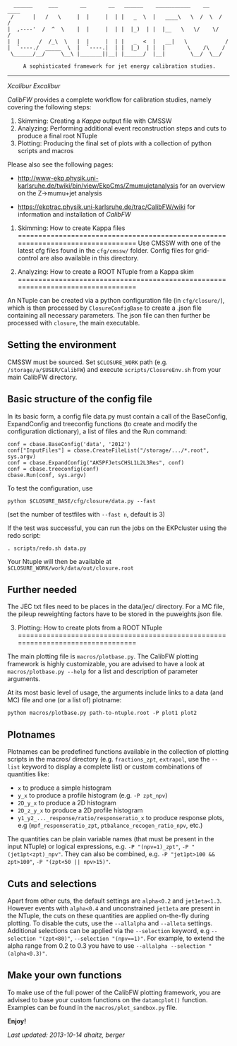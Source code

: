       ______     ___       __       __   ______    ___________    __    ____
     /      |   /   \     |  |     |  | |   _  \  |   ____\   \  /  \  /   /
    |  ,----'  /  ^  \    |  |     |  | |  |_)  | |  |__   \   \/    \/   /
    |  |      /  /_\  \   |  |     |  | |   _  <  |   __|   \            /
    |  `----./  _____  \  |  `----.|  | |  |_)  | |  |       \    /\    /
     \______/__/     \__\ |_______||__| |______/  |__|        \__/  \__/
    
         A sophisticated framework for jet energy calibration studies.

--------------------------------------------------------------------------------

*Xcalibur Excalibur*

*CalibFW* provides a complete workflow for calibration studies, namely covering
the following steps:

   1. Skimming: Creating a *Kappa* output file with CMSSW
   2. Analyzing: Performing additional event reconstruction steps and cuts
      to produce a final root NTuple
   3. Plotting: Producing the final set of plots with a collection of python
      scripts and macros

Please also see the following pages:

- http://www-ekp.physik.uni-karlsruhe.de/twiki/bin/view/EkpCms/Zmumujetanalysis
  for an overview on the Z->mumu+jet analysis

- https://ekptrac.physik.uni-karlsruhe.de/trac/CalibFW/wiki
  for information and installation of *CalibFW*


1. Skimming: How to create Kappa files
================================================================================
Use CMSSW with one of the latest cfg files found in the `cfg/cmssw/` folder.
Config files for grid-control are also available in this directory.


2. Analyzing: How to create a ROOT NTuple from a Kappa skim
================================================================================

An NTuple can be created via a python configuration file (in `cfg/closure/`), which
is then processed by `ClosureConfigBase` to create a .json file containing all necessary
parameters.  The json file can then further be processed with `closure`, the main
executable.


## Setting the environment
CMSSW must be sourced. Set `$CLOSURE_WORK` path (e.g. `/storage/a/$USER/CalibFW`)
and execute `scripts/ClosureEnv.sh` from your main CalibFW directory.


## Basic structure of the config file
In its basic form, a config file data.py must contain a call of the BaseConfig, 
ExpandConfig and treeconfig functions (to create and modify the configuration
dictionary), a list of files and the Run command:

    conf = cbase.BaseConfig('data', '2012')
    conf["InputFiles"] = cbase.CreateFileList("/storage/.../*.root", sys.argv)
    conf = cbase.ExpandConfig("AK5PFJetsCHSL1L2L3Res", conf)
    conf = cbase.treeconfig(conf)
    cbase.Run(conf, sys.argv)

To test the configuration, use

    python $CLOSURE_BASE/cfg/closure/data.py --fast

(set the number of testfiles with `--fast n`, default is 3)

If the test was successful, you can run the jobs on the EKPcluster using the 
redo script:

    . scripts/redo.sh data.py

Your Ntuple will then be available at `$CLOSURE_WORK/work/data/out/closure.root`

## Further needed
The JEC txt files need to be places in the data/jec/ directory. For a MC file,
the pileup reweighting factors have to be stored in the puweights.json file.


3. Plotting: How to create plots from a ROOT NTuple
================================================================================

The main plotting file is `macros/plotbase.py`. The CalibFW plotting framework
is highly customizable, you are advised to have a look at 
`macros/plotbase.py --help` for a list and description of parameter arguments.

At its most basic level of usage, the arguments include links to a data (and MC) 
file and one (or a list of) plotname:

    python macros/plotbase.py path-to-ntuple.root -P plot1 plot2


## Plotnames
Plotnames can be predefined functions available in the collection of plotting 
scripts in the macros/ directory (e.g. `fractions_zpt`, `extrapol`, use the
`--list` keyword to display a complete list) or custom combinations of
quantities like:

- `x`  to produce a simple histogram
- `y_x` to produce a profile histogram (e.g. `-P zpt_npv`)
- `2D_y_x` to produce a 2D histogram
- `2D_z_y_x` to produce a 2D profile histogram
- `y1_y2_..._response/ratio/responseratio_x` to produce response plots,
  e.g (`mpf_responseratio_zpt`, `ptbalance_recogen_ratio_npv`, etc.)

The quantities can be plain variable names (that must be present in the input
NTuple) or logical expressions, e.g. `-P "(npv=1)_zpt"`, `-P "(jet1pt<zpt)_npv"`.
They can also be combined, e.g. `-P "jet1pt>100 && zpt>100"`,
 `-P "(zpt<50 || npv>15)"`.


## Cuts and selections
Apart from other cuts, the default settings are `alpha<0.2` and `jet1eta<1.3`.
However events with `alpha<0.4` and unconstrained `jet1eta` are present in the NTuple,
the cuts on these quantities are applied on-the-fly during plotting. To disable
the cuts, use the `--allalpha` and `--alleta` settings.
Additional selections can be applied via the `--selection` keyword,
e.g `--selection "(zpt<80)"`, `--selection "(npv==1)"`.
For example, to extend the alpha range from 0.2 to 0.3 you have to use
`--allalpha --selection "(alpha<0.3)"`.


## Make your own functions
To make use of the full power of the CalibFW plotting framework, you are advised
to base your custom functions on the `datamcplot()` function. Examples can be
found in the `macros/plot_sandbox.py` file.


**Enjoy!**



*Last updated: 2013-10-14 dhaitz, berger*

